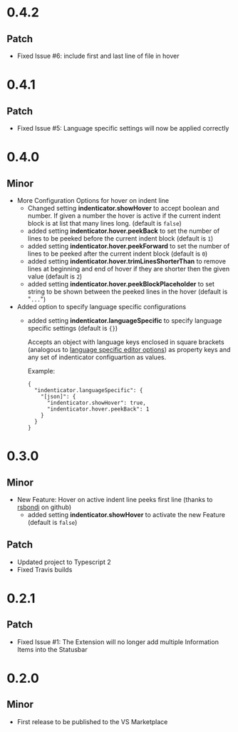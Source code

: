 # 0.4.2

## Patch

- Fixed Issue #6: include first and last line of file in hover

# 0.4.1

## Patch

- Fixed Issue #5: Language specific settings will now be applied correctly

# 0.4.0

## Minor

- More Configuration Options for hover on indent line
  - Changed setting **indenticator.showHover** to accept boolean and number. If given a number the hover is active if the current indent block is at list that many lines long. (default is `false`)
  - added setting **indenticator.hover.peekBack** to set the number of lines to be peeked before the current indent block (default is `1`)
  - added setting **indenticator.hover.peekForward** to set the number of lines to be peeked after the current indent block (default is `0`)
  - added setting **indenticator.hover.trimLinesShorterThan** to remove lines at beginning and end of hover if they are shorter then the given value (default is `2`)
  - added setting **indenticator.hover.peekBlockPlaceholder** to set string to be shown between the peeked lines in the hover (default is "`...`")
- Added option to specify language specific configurations
  - added setting **indenticator.languageSpecific** to specify language specific settings (default is `{}`)

    Accepts an object with language keys enclosed in square brackets (analogous to [language specific editor options](https://code.visualstudio.com/docs/getstarted/settings#_language-specific-editor-settings)) as property keys and any set of indenticator configuartion as values.

    Example:
    ``` JS
    {
      "indenticator.languageSpecific": {
        "[json]": {
          "indenticator.showHover": true,
          "indenticator.hover.peekBack": 1
        }
      }
    }
    ```

# 0.3.0

## Minor
- New Feature: Hover on active indent line peeks first line (thanks to [rsbondi](https://github.com/rsbondi) on github)
  - added setting **indenticator.showHover** to activate the new Feature (default is `false`)

## Patch
- Updated project to Typescript 2
- Fixed Travis builds

# 0.2.1

## Patch

- Fixed Issue #1: The Extension will no longer add multiple Information Items into the Statusbar

# 0.2.0

## Minor

- First release to be published to the VS Marketplace